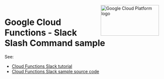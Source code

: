 <img src="https://www.gstatic.com/devrel-devsite/prod/vf46d596eba2dc0f805f83f8b4420968e15607b46abf7cb376357cb8b911bb844/cloud/images/social-icon-google-cloud-1200-630.png" alt="Google Cloud Platform logo" title="Google Cloud Platform" align="right" height="100" width="190"/>

# Google Cloud Functions - Slack Slash Command sample

See:

- [Cloud Functions Slack tutorial][tutorial]
- [Cloud Functions Slack sample source code][code]

[tutorial]: https://cloud.google.com/functions/docs/tutorials/slack
[code]: search.go

